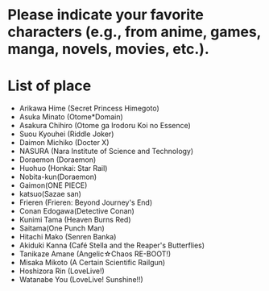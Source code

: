 # Please indicate your favorite characters (e.g., from anime, games, manga, novels, movies, etc.).

# List of place
- Arikawa Hime (Secret Princess Himegoto)
- Asuka Minato (Otome*Domain)
- Asakura Chihiro (Otome ga Irodoru Koi no Essence)
- Suou Kyouhei (Riddle Joker)
- Daimon Michiko (Docter X)
- NASURA (Nara Institute of Science and Technology)
- Doraemon (Doraemon)
- Huohuo (Honkai: Star Rail)
- Nobita-kun(Doraemon)
- Gaimon(ONE PIECE)
- katsuo(Sazae san)
- Frieren (Frieren: Beyond Journey's End)
- Conan Edogawa(Detective Conan)
- Kunimi Tama (Heaven Burns Red)
- Saitama(One Punch Man)
- Hitachi Mako (Senren Banka)
- Akiduki Kanna (Café Stella and the Reaper's Butterflies)
- Tanikaze Amane (Angelic☆Chaos RE-BOOT!)
- Misaka Mikoto (A Certain Scientific Railgun)
- Hoshizora Rin (LoveLive!)
- Watanabe You (LoveLive! Sunshine!!)
